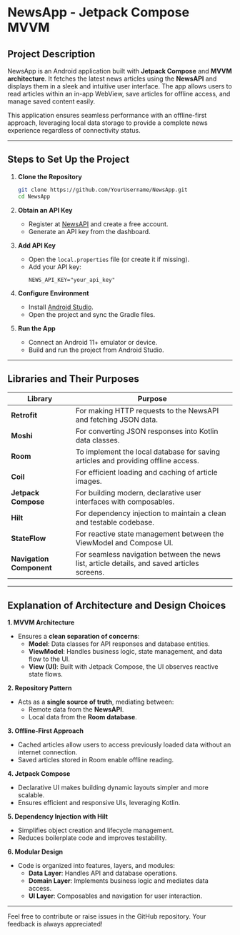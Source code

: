 # NewsApp - Jetpack Compose MVVM

## Project Description
NewsApp is an Android application built with **Jetpack Compose** and **MVVM architecture**. It fetches the latest news articles using the **NewsAPI** and displays them in a sleek and intuitive user interface. The app allows users to read articles within an in-app WebView, save articles for offline access, and manage saved content easily.

This application ensures seamless performance with an offline-first approach, leveraging local data storage to provide a complete news experience regardless of connectivity status.

---

## Steps to Set Up the Project

1. **Clone the Repository**
   ```bash
   git clone https://github.com/YourUsername/NewsApp.git
   cd NewsApp
   ```

2. **Obtain an API Key**
   - Register at [NewsAPI](https://newsapi.org/) and create a free account.
   - Generate an API key from the dashboard.

3. **Add API Key**
   - Open the `local.properties` file (or create it if missing).
   - Add your API key:
     ```properties
     NEWS_API_KEY="your_api_key"
     ```

4. **Configure Environment**
   - Install [Android Studio](https://developer.android.com/studio).
   - Open the project and sync the Gradle files.

5. **Run the App**
   - Connect an Android 11+ emulator or device.
   - Build and run the project from Android Studio.

---

## Libraries and Their Purposes

| Library             | Purpose                                                                                  |
|---------------------|------------------------------------------------------------------------------------------|
| **Retrofit**        | For making HTTP requests to the NewsAPI and fetching JSON data.                          |
| **Moshi**           | For converting JSON responses into Kotlin data classes.                                  |
| **Room**            | To implement the local database for saving articles and providing offline access.        |
| **Coil**            | For efficient loading and caching of article images.                                     |
| **Jetpack Compose** | For building modern, declarative user interfaces with composables.                       |
| **Hilt**            | For dependency injection to maintain a clean and testable codebase.                      |
| **StateFlow**       | For reactive state management between the ViewModel and Compose UI.                      |
| **Navigation Component** | For seamless navigation between the news list, article details, and saved articles screens. |

---

## Explanation of Architecture and Design Choices

**1. MVVM Architecture**  
- Ensures a **clean separation of concerns**:
  - **Model**: Data classes for API responses and database entities.
  - **ViewModel**: Handles business logic, state management, and data flow to the UI.
  - **View (UI)**: Built with Jetpack Compose, the UI observes reactive state flows.

**2. Repository Pattern**  
- Acts as a **single source of truth**, mediating between:
  - Remote data from the **NewsAPI**.
  - Local data from the **Room database**.

**3. Offline-First Approach**  
- Cached articles allow users to access previously loaded data without an internet connection.
- Saved articles stored in Room enable offline reading.

**4. Jetpack Compose**  
- Declarative UI makes building dynamic layouts simpler and more scalable.
- Ensures efficient and responsive UIs, leveraging Kotlin.

**5. Dependency Injection with Hilt**  
- Simplifies object creation and lifecycle management.
- Reduces boilerplate code and improves testability.

**6. Modular Design**  
- Code is organized into features, layers, and modules:
  - **Data Layer**: Handles API and database operations.
  - **Domain Layer**: Implements business logic and mediates data access.
  - **UI Layer**: Composables and navigation for user interaction.

---

Feel free to contribute or raise issues in the GitHub repository. Your feedback is always appreciated!

